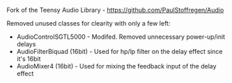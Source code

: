 Fork of the Teensy Audio Library - https://github.com/PaulStoffregen/Audio

Removed unused classes for clearity with only a few left:
* AudioControlSGTL5000 - Modifed. Removed unnecessary power-up/init delays
* AudioFilterBiquad (16bit) - Used for hp/lp filter on the delay effect since it's 16bit
* AudioMixer4 (16bit) - Used for mixing the feedback input of the delay effect
